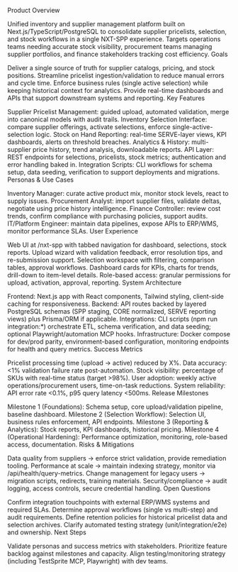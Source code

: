 Product Overview

Unified inventory and supplier management platform built on Next.js/TypeScript/PostgreSQL to consolidate supplier pricelists, selection, and stock workflows in a single NXT-SPP experience.
Targets operations teams needing accurate stock visibility, procurement teams managing supplier portfolios, and finance stakeholders tracking cost efficiency.
Goals

Deliver a single source of truth for supplier catalogs, pricing, and stock positions.
Streamline pricelist ingestion/validation to reduce manual errors and cycle time.
Enforce business rules (single active selection) while keeping historical context for analytics.
Provide real-time dashboards and APIs that support downstream systems and reporting.
Key Features

Supplier Pricelist Management: guided upload, automated validation, merge into canonical models with audit trails.
Inventory Selection Interface: compare supplier offerings, activate selections, enforce single-active-selection logic.
Stock on Hand Reporting: real-time SERVE-layer views, KPI dashboards, alerts on threshold breaches.
Analytics & History: multi-supplier price history, trend analysis, downloadable reports.
API Layer: REST endpoints for selections, pricelists, stock metrics; authentication and error handling baked in.
Integration Scripts: CLI workflows for schema setup, data seeding, verification to support deployments and migrations.
Personas & Use Cases

Inventory Manager: curate active product mix, monitor stock levels, react to supply issues.
Procurement Analyst: import supplier files, validate deltas, negotiate using price history intelligence.
Finance Controller: review cost trends, confirm compliance with purchasing policies, support audits.
IT/Platform Engineer: maintain data pipelines, expose APIs to ERP/WMS, monitor performance SLAs.
User Experience

Web UI at /nxt-spp with tabbed navigation for dashboard, selections, stock reports.
Upload wizard with validation feedback, error resolution tips, and re-submission support.
Selection workspace with filtering, comparison tables, approval workflows.
Dashboard cards for KPIs, charts for trends, drill-down to item-level details.
Role-based access: granular permissions for upload, activation, approval, reporting.
System Architecture

Frontend: Next.js app with React components, Tailwind styling, client-side caching for responsiveness.
Backend: API routes backed by layered PostgreSQL schemas (SPP staging, CORE normalized, SERVE reporting views) plus Prisma/ORM if applicable.
Integrations: CLI scripts (npm run integration:*) orchestrate ETL, schema verification, and data seeding; optional Playwright/automation MCP hooks.
Infrastructure: Docker compose for dev/prod parity, environment-based configuration, monitoring endpoints for health and query metrics.
Success Metrics

Pricelist processing time (upload → active) reduced by X%.
Data accuracy: <1% validation failure rate post-automation.
Stock visibility: percentage of SKUs with real-time status (target >98%).
User adoption: weekly active operations/procurement users, time-on-task reductions.
System reliability: API error rate <0.1%, p95 query latency <500ms.
Release Milestones

Milestone 1 (Foundations): Schema setup, core upload/validation pipeline, baseline dashboard.
Milestone 2 (Selection Workflow): Selection UI, business rules enforcement, API endpoints.
Milestone 3 (Reporting & Analytics): Stock reports, KPI dashboards, historical pricing.
Milestone 4 (Operational Hardening): Performance optimization, monitoring, role-based access, documentation.
Risks & Mitigations

Data quality from suppliers → enforce strict validation, provide remediation tooling.
Performance at scale → maintain indexing strategy, monitor via /api/health/query-metrics.
Change management for legacy users → migration scripts, redirects, training materials.
Security/compliance → audit logging, access controls, secure credential handling.
Open Questions

Confirm integration touchpoints with external ERP/WMS systems and required SLAs.
Determine approval workflows (single vs multi-step) and audit requirements.
Define retention policies for historical pricelist data and selection archives.
Clarify automated testing strategy (unit/integration/e2e) and ownership.
Next Steps

Validate personas and success metrics with stakeholders.
Prioritize feature backlog against milestones and capacity.
Align testing/monitoring strategy (including TestSprite MCP, Playwright) with dev teams.